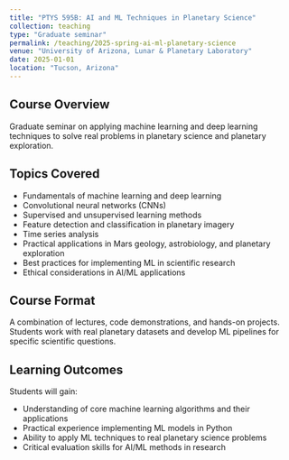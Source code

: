 ```yaml
---
title: "PTYS 595B: AI and ML Techniques in Planetary Science"
collection: teaching
type: "Graduate seminar"
permalink: /teaching/2025-spring-ai-ml-planetary-science
venue: "University of Arizona, Lunar & Planetary Laboratory"
date: 2025-01-01
location: "Tucson, Arizona"
---
```


## Course Overview

Graduate seminar on applying machine learning and deep learning techniques to solve real problems in planetary science and planetary exploration.

## Topics Covered

- Fundamentals of machine learning and deep learning
- Convolutional neural networks (CNNs)
- Supervised and unsupervised learning methods
- Feature detection and classification in planetary imagery
- Time series analysis
- Practical applications in Mars geology, astrobiology, and planetary exploration
- Best practices for implementing ML in scientific research
- Ethical considerations in AI/ML applications

## Course Format

A combination of lectures, code demonstrations, and hands-on projects. Students work with real planetary datasets and develop ML pipelines for specific scientific questions.

## Learning Outcomes

Students will gain:
- Understanding of core machine learning algorithms and their applications
- Practical experience implementing ML models in Python
- Ability to apply ML techniques to real planetary science problems
- Critical evaluation skills for AI/ML methods in research
